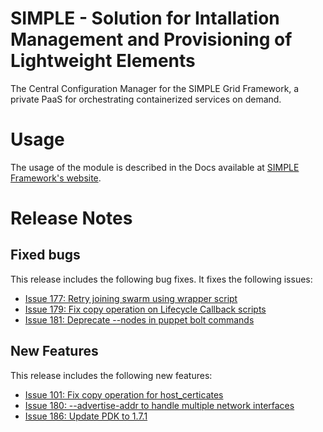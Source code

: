 
# SIMPLE - Solution for Intallation Management and Provisioning of Lightweight Elements

The Central Configuration Manager for the SIMPLE Grid Framework, a private PaaS for orchestrating containerized services on demand.

# Usage
The usage of the module is described in the Docs available at [SIMPLE Framework's website](https://simple-framework.github.io/docs/deployment_guide_htcondor).

# Release Notes

## Fixed bugs
This release includes the following bug fixes. It fixes the following issues:
- [Issue 177: Retry joining swarm using wrapper script](https://github.com/WLCG-Lightweight-Sites/simple_grid_puppet_module/issues/177)
- [Issue 179: Fix copy operation on Lifecycle Callback scripts](https://github.com/WLCG-Lightweight-Sites/simple_grid_puppet_module/issues/179)
- [Issue 181: Deprecate --nodes in puppet bolt commands](https://github.com/WLCG-Lightweight-Sites/simple_grid_puppet_module/issues/181)

## New Features
This release includes the following new features:
- [Issue 101: Fix copy operation for host_certicates](https://github.com/WLCG-Lightweight-Sites/simple_grid_puppet_module/issues/101)
- [Issue 180: --advertise-addr to handle multiple network interfaces](https://github.com/WLCG-Lightweight-Sites/simple_grid_puppet_module/issues/180)
- [Issue 186: Update PDK to 1.7.1](https://github.com/WLCG-Lightweight-Sites/simple_grid_puppet_module/issues/186)
